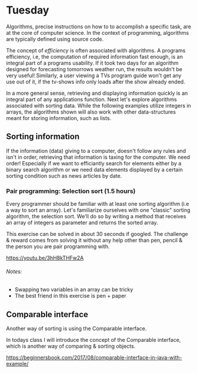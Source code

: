 # Tuesday

Algorithms, precise instructions on how to to accomplish a specific task, are at the core of computer science. In the context of programming, algorithms are typically defined using source code.

The concept of *efficiency* is often associated with algorithms. A programs efficiency, i.e, the computation of required information fast enough, is an integral part of a programs usability. If it took two days for an algorithm designed for forecasting tomorrows weather run, the results wouldn't be very useful! Similarly, a user viewing a TVs program guide won't get any use out of it, if the tv-shows info only loads after the show already ended.

In a more general sense, retrieving and displaying information quickly is an integral part of any applications function. Next let's explore algorithms associated with sorting data. While the following examples utilize integers in arrays, the algorithms shown will also work with other data-structures meant for storing information, such as lists.

## Sorting information

If the information (data) giving to a computer, doesn't follow any rules and isn't in order, retrieving that information is taxing for the computer. We need order! Especially if we want to efficiantly search for elements either by a binary search algorithm or we need data elements displayed by a certain sorting condition such as news articles by date.

### Pair programming: Selection sort (1.5 hours)

Every programmer should be familiar with at least one sorting algorithm (i.e a way to sort an array). Let's familiarize ourselves with one "classic" sorting algorithm, the selection sort. We'll do so by writing a method that receives an array of integers as parameter and returns the sorted array.

This exercise can be solved in about 30 seconds if googled. The challenge & reward comes from solving it without any help other than pen, pencil & the person you are pair programming with.

https://youtu.be/3hH8kTHFw2A

###### Notes:

- Swapping two variables in an array can be tricky
- The best friend in this exercise is pen + paper

## Comparable interface

Another way of sorting is using the Comparable interface.

In todays class I will introduce the concept of the Comparable interface, which is another way of comparing & sorting objects.

https://beginnersbook.com/2017/08/comparable-interface-in-java-with-example/
